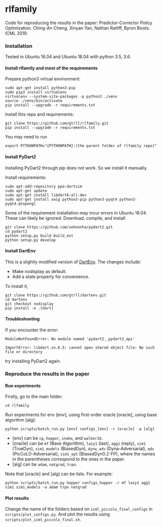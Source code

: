 # rlfamily #

Code for reproducing the results in the paper: Predictor-Corrector Policy Optimization. Ching-An Cheng, Xinyan Yan, Nathan Ratliff, Byron Boots. ICML 2019.

### Installation ###
Tested in Ubuntu 16.04 and Ubuntu 18.04 with python 3.5, 3.6.

#### Install rlfamily and most of the requirements ####
Prepare python3 virtual environment:
```
sudo apt-get install python3-pip
sudo pip3 install virtualenv
virtualenv --system-site-packages -p python3 ./venv
source ./venv/bin/activate
pip install --upgrade -r requirements.txt
```
Install this repo and requirements:
```
git clone https://github.com/gtrll/rlfamily.git
pip install --upgrade -r requirements.txt
```
You may need to run
```
export PYTHONPATH="{PYTHONPATH}:[the parent folder of rlfamily repo]"
```


#### Install PyDart2 ####
Installing PyDart2 through pip does not work. So we install it manually.

Install requirements:
```
sudo apt-add-repository ppa:dartsim
sudo apt-get update
sudo apt-get install libdart6-all-dev
sudo apt-get install swig python3-pip python3-pyqt4 python3-pyqt4.qtopengl
```
Some of the requirement installation may incur errors in Ubuntu 18.04. These can likely be ignored. 
Download, compile, and install
```
git clone https://github.com/sehoonha/pydart2.git
cd pydart2
python setup.py build build_ext
python setup.py develop
```


#### Install DartEnv ####
This is a slightly modified version of [DartEnv](https://github.com/DartEnv/dart-env). The changes include:

* Make nodisplay as default.
* Add a state property for convenience.

To install it, 
```
git clone https://github.com/gtrll/dartenv.git
cd dartenv
git checkout nodisplay
pip install -e .[dart]
```

#### Troubleshooting ####
If you encounter the error:
```
ModuleNotFoundError: No module named 'pydart2._pydart2_api'

ImportError: libdart.so.6.5: cannot open shared object file: No such file or directory
```
try installing PyDart2 again.



### Reproduce the results in the paper  ###

#### Run experiments ####
Firstly, go to the main folder.
```
cd rlfamily
```

Run experiments for env [env], using first-order oracle [oracle], using base algorithm [alg]:
```
python scripts/batch_run.py [env] configs_[env] -r [oracle] -a [alg]
```

* [env] can be `cp`, `hopper`, `snake`, and `walker3d`.
* [oracle] can be `mf` (Base Algorithm), `lazy1` (last), `agg1` (reply), `sim1` (TrueDyn), 
`sim1_models` (BiasedDyn), `dyna_adv` (Dyna-Adversarial), `adv` (PicCoLO-Adversarial), 
`sim1_opt` (BiasedDyn0.2-FP),
where the names in the parentheses correspond to the ones in the paper.
* [alg] can be `adam`, `natgrad`, `trpo`.

Note that [oracle] and [alg] can be lists. For example:
```
python scripts/batch_run.py hopper configs_hopper -r mf lazy1 agg1 sim1 sim1_models -a adam trpo natgrad
```

#### Plot results ####
Change the name of the folders based on `icml_piccolo_final_configs` in `scripts/plot_configs.py`.
And plot the results using `scripts/plot_icml_piccolo_final.sh`.

